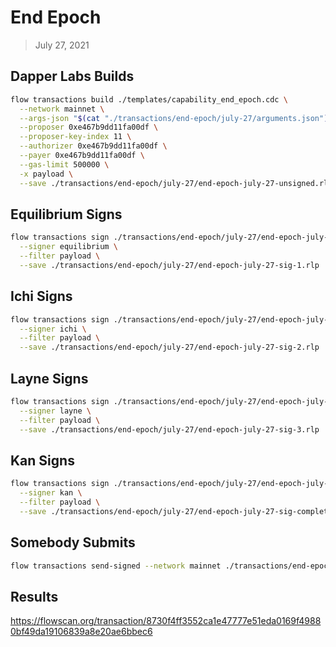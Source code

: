 # End Epoch
> July 27, 2021

## Dapper Labs Builds

```sh
flow transactions build ./templates/capability_end_epoch.cdc \
  --network mainnet \
  --args-json "$(cat "./transactions/end-epoch/july-27/arguments.json")" \
  --proposer 0xe467b9dd11fa00df \
  --proposer-key-index 11 \
  --authorizer 0xe467b9dd11fa00df \
  --payer 0xe467b9dd11fa00df \
  --gas-limit 500000 \
  -x payload \
  --save ./transactions/end-epoch/july-27/end-epoch-july-27-unsigned.rlp
```

## Equilibrium Signs

```sh
flow transactions sign ./transactions/end-epoch/july-27/end-epoch-july-27-unsigned.rlp \
  --signer equilibrium \
  --filter payload \
  --save ./transactions/end-epoch/july-27/end-epoch-july-27-sig-1.rlp
```

## Ichi Signs

```sh
flow transactions sign ./transactions/end-epoch/july-27/end-epoch-july-27-sig-1.rlp \
  --signer ichi \
  --filter payload \
  --save ./transactions/end-epoch/july-27/end-epoch-july-27-sig-2.rlp
```

## Layne Signs

```sh
flow transactions sign ./transactions/end-epoch/july-27/end-epoch-july-27-sig-2.rlp \
  --signer layne \
  --filter payload \
  --save ./transactions/end-epoch/july-27/end-epoch-july-27-sig-3.rlp
```

## Kan Signs

```sh
flow transactions sign ./transactions/end-epoch/july-27/end-epoch-july-27-sig-3.rlp \
  --signer kan \
  --filter payload \
  --save ./transactions/end-epoch/july-27/end-epoch-july-27-sig-complete.rlp
```

## Somebody Submits

```sh
flow transactions send-signed --network mainnet ./transactions/end-epoch/july-27/end-epoch-july-27-sig-complete.rlp
```

## Results

https://flowscan.org/transaction/8730f4ff3552ca1e47777e51eda0169f49880bf49da19106839a8e20ae6bbec6
